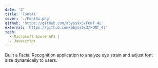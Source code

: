 ```yaml
---
date: '3'
title: 'Font4i'
cover: './Font4i.png'
github: 'https://github.com/abyss9x3/FONT_4i'
external: 'https://github.com/abyss9x3/FONT_4i'
tech:
  - Microsoft Azure API |
  - Javascript
---
```


Built a Facial Recognition application to analyze eye strain and adjust font size dynamically to users.
